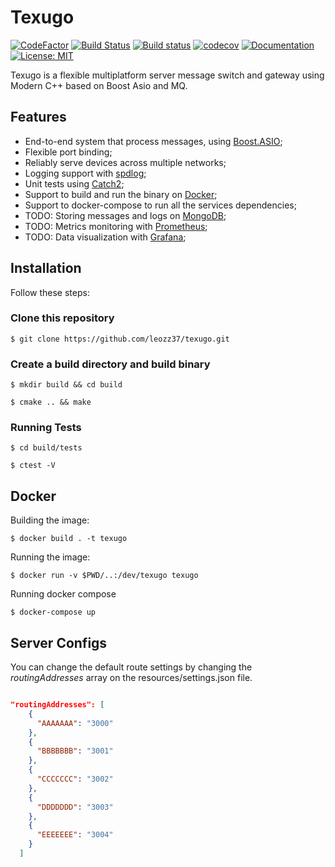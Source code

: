 # Texugo

[![CodeFactor](https://www.codefactor.io/repository/github/leozz37/texugo/badge)](https://www.codefactor.io/repository/github/leozz37/texugo)
[![Build Status](https://travis-ci.com/leozz37/texugo.svg?branch=master)](https://travis-ci.com/leozz37/texugo)
[![Build status](https://ci.appveyor.com/api/projects/status/qqp2al1e827jx70m?svg=true)](https://ci.appveyor.com/project/leozz37/texugo)
[![codecov](https://codecov.io/gh/leozz37/texugo/branch/master/graph/badge.svg)](https://codecov.io/gh/leozz37/texugo)
[![Documentation](https://codedocs.xyz/leozz37/texugo.svg)](https://codedocs.xyz/leozz37/texugo/)
[![License: MIT](https://img.shields.io/badge/License-MIT-yellow.svg)](https://opensource.org/licenses/MIT)

Texugo is a flexible multiplatform server message switch and gateway using Modern C++ based on Boost Asio and MQ.

## Features

- End-to-end system that process messages, using [Boost.ASIO](https://www.boost.org/doc/libs/1_66_0/doc/html/boost_asio.html);
- Flexible port binding;
- Reliably serve devices across multiple networks;
- Logging support with [spdlog](https://github.com/gabime/spdlog);
- Unit tests using [Catch2](https://github.com/catchorg/Catch20);
- Support to build and run the binary on [Docker](https://www.docker.com/);
- Support to docker-compose to run all the services dependencies;
- TODO: Storing messages and logs on [MongoDB](https://www.mongodb.com/);
- TODO: Metrics monitoring with [Prometheus](https://prometheus.io/);
- TODO: Data visualization with [Grafana](https://grafana.com/);

## Installation

Follow these steps:

### Clone this repository

`$ git clone https://github.com/leozz37/texugo.git`

### Create a build directory and build binary

`$ mkdir build && cd build`

`$ cmake .. && make`

### Running Tests

```
$ cd build/tests

$ ctest -V
```

## Docker

Building the image:

`$ docker build . -t texugo`

Running the image:

`$ docker run -v $PWD/..:/dev/texugo texugo`

Running docker compose

`$ docker-compose up`

## Server Configs

You can change the default route settings by changing the _routingAddresses_ array on the resources/settings.json file.

```settings.json

"routingAddresses": [
    {
      "AAAAAAA": "3000"
    },
    {
      "BBBBBBB": "3001"
    },
    {
      "CCCCCCC": "3002"
    },
    {
      "DDDDDDD": "3003"
    },
    {
      "EEEEEEE": "3004"
    }
  ]
```
